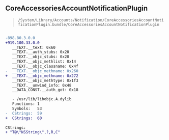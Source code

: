 ## CoreAccessoriesAccountNotificationPlugin

> `/System/Library/Accounts/Notification/CoreAccessoriesAccountNotificationPlugin.bundle/CoreAccessoriesAccountNotificationPlugin`

```diff

-898.80.3.0.0
+919.100.33.0.0
   __TEXT.__text: 0x60
   __TEXT.__auth_stubs: 0x20
   __TEXT.__objc_stubs: 0x20
   __TEXT.__objc_methlist: 0x14
   __TEXT.__objc_classname: 0x4f
-  __TEXT.__objc_methname: 0x260
+  __TEXT.__objc_methname: 0x272
   __TEXT.__objc_methtype: 0x1f3
   __TEXT.__unwind_info: 0x48
   __DATA_CONST.__auth_got: 0x18

   - /usr/lib/libobjc.A.dylib
   Functions: 1
   Symbols:   53
-  CStrings:  59
+  CStrings:  60
 
CStrings:
+ "T@\"NSString\",?,R,C"

```
